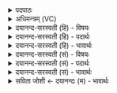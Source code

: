 <details><summary>पदपाठः</summary>

मृ॒गः। न। भी॒मः। कु॒च॒र इति॑ कुऽच॒रः। गि॒रि॒ष्ठाः। गि॒रि॒स्था इति॑ गिरि॒ऽस्थाः। प॒रा॒वतः॑। आ। ज॒ग॒न्थ॒। पर॑स्याः। सृ॒कम्। स॒शायेति॑ स॒म्ऽशाय॑। प॒विम्। इ॒न्द्र॒। ति॒ग्मम्। वि। शत्रू॑न्। ता॒ढि॒। वि॒। मृधः॑। नु॒द॒स्व॒। ७१।
</details>

<details><summary>अधिमन्त्रम् (VC)</summary>

- इन्द्रो देवता
- जय ऋषिः
- आर्षी त्रिष्टुप्
- धैवतः
</details>

<details><summary>दयानन्द-सरस्वती (हि) - विषयः</summary>

राजपुरुषों को कैसा होना चाहिये, इस विषय का उपदेश अगले मन्त्र में किया है ॥
</details>

<details><summary>दयानन्द-सरस्वती (हि) - पदार्थः</summary>

पदार्थान्वयभाषाः -  हे (इन्द्र) सेनाओं के पति ! तू (कुचरः) कुटिल चाल चलता (गिरिष्ठाः) पर्वतों में रहता (भीमः) भयङ्कर (मृगः) सिंह के (न) समान (परावतः) दूरदेशस्थ शत्रुओं को (आ, जगन्थ) चारों ओर से घेरे (परस्याः) शत्रु की सेना पर (तिग्मम्) अति तीव्र (पविम्) दुष्टों को दण्ड से पवित्र करनेहारे (सृकम्) वज्र के तुल्य शस्त्र को (संशाय) सम्यक् तीव्र करके (शत्रून्) शत्रुओं को (वि, ताढि) ताड़ित कर और (मृधः) सङ्ग्रामों को (वि, नुदस्व) जीत कर अच्छे कर्मों में प्रेरित कर ॥७१ ॥
</details>

<details><summary>दयानन्द-सरस्वती (हि) - भावार्थः</summary>

भावार्थभाषाः -  जो सेना के पुरुष सिंह के समान पराक्रम कर तीक्ष्ण शस्त्रों से शत्रुओं के सेनाङ्गों का छेदन कर सङ्ग्रामों को जीतते हैं, वे अतुल प्रशंसा को प्राप्त होते हैं, इतर क्षुद्राशय मनुष्य विजयसुख को प्राप्त कभी नहीं हो सकते ॥७१ ॥
</details>

<details><summary>दयानन्द-सरस्वती (सं) - विषयः</summary>

राजजनैः कीदृशैर्भवितव्यमित्युपदिश्यते ॥
</details>

<details><summary>दयानन्द-सरस्वती (सं) - पदार्थः</summary>

पदार्थान्वयभाषाः -  हे इन्द्र ! त्वं कुचरो गिरिष्ठा भीमो मृगो न परावत आजगन्थ परस्यास्तिग्मं पविं सृकं संशाय शत्रून् विताढि मृधो विनुदस्व च ॥७१ ॥
</details>

<details><summary>दयानन्द-सरस्वती (सं) - भावार्थः</summary>

भावार्थभाषाः -  ये सेनापुरुषाः सिंहवत् पराक्रम्य तीक्ष्णैः शस्त्रैः शत्रुसेनाङ्गानि छित्त्वा सङ्ग्रामान् विजयन्ते, तेऽतुलां प्रशंसां प्राप्नुवन्ति, नेतरे क्षुद्राशया भीरवः ॥७१ ॥
</details>

<details><summary>सविता जोशी ← दयानन्दः (म) - भावार्थः</summary>

भावार्थभाषाः -  ज्या सेनेतील पुरुष सिंहाप्रमाणे पराक्रम करून तीक्ष्ण शस्रांनी शत्रूसेनेला नष्टभ्रष्ट करून लढाई जिंकतात ते अत्यंत प्रशंसा करण्यायोग्य असतात. इतर क्षुद्र माणसे कधीच विजय प्राप्त करू शकत नाहीत.
</details>